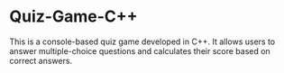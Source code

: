 # Quiz-Game-C++
This is a console-based quiz game developed in C++. It allows users to answer multiple-choice questions and calculates their score based on correct answers. 
